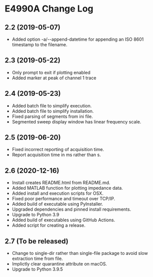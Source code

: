 # E4990A Change Log

## 2.2 (2019-05-07)
* Added option -a/--append-datetime for appending an ISO 8601 timestamp
  to the filename.

## 2.3 (2019-05-22)
* Only prompt to exit if plotting enabled
* Added marker at peak of channel 1 trace

## 2.4 (2019-05-23)
* Added batch file to simplify execution.
* Added batch file to simplify installation.
* Fixed parsing of segments from ini file.
* Segmented sweep display window has linear frequency scale.

## 2.5 (2019-06-20)
* Fixed incorrect reporting of acquisition time.
* Report acquisition time in ms rather than s.

## 2.6 (2020-12-16)
* Install creates README.html from README.md.
* Added MATLAB function for plotting impedance data.
* Added install and execution scripts for OSX.
* Fixed poor performance and timeout over TCP/IP.
* Added build of executable using PyInstaller.
* Upgraded dependencies and pinned install requirements.
* Upgrade to Python 3.9
* Added build of executables using GitHub Actions.
* Added script for creating a release.

## 2.7 (To be released)
* Change to single-dir rather than single-file
  package to avoid slow extraction time from file.
* Implictly clear quarantine attribute on macOS.
* Upgrade to Python 3.9.5
